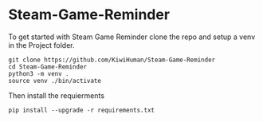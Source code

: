 # Steam-Game-Reminder
To get started with Steam Game Reminder clone the repo and setup a venv in the Project folder. 
```
git clone https://github.com/KiwiHuman/Steam-Game-Reminder
cd Steam-Game-Reminder
python3 -m venv .
source venv ./bin/activate
```
Then install the requierments 
```
pip install --upgrade -r requirements.txt
```

